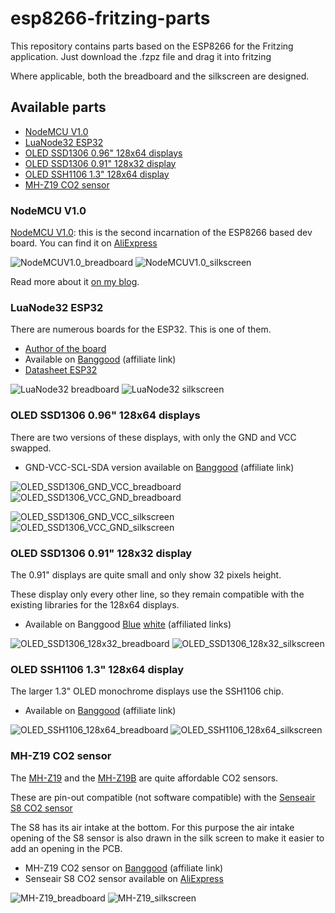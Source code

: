 # esp8266-fritzing-parts

This repository contains parts based on the ESP8266 for the Fritzing application. Just download the .fzpz file and drag it into fritzing

Where applicable, both the breadboard and the silkscreen are designed.

## Available parts
   * [NodeMCU V1.0](#nodemcu-v10)
   * [LuaNode32 ESP32](#luanode32-esp32)
   * [OLED SSD1306 0.96" 128x64 displays](#oled-ssd1306-096-128x64-displays)
   * [OLED SSD1306 0.91" 128x32 display](#oled-ssd1306-091-128x32-display)
   * [OLED SSH1106 1.3" 128x64 display](#oled-ssh1106-13-128x64-display)
   * [MH-Z19 CO2 sensor](#mh-z19-co2-sensor)

### NodeMCU V1.0
[NodeMCU V1.0](https://github.com/squix78/esp8266-fritzing-parts/blob/master/nodemcu-v1.0/NodeMCUV1.0.fzpz): this is the second incarnation of the ESP8266 based dev board. You can find it on [AliExpress]( http://s.click.aliexpress.com/e/QbUnuvrVV) 

![NodeMCUV1.0_breadboard](/nodemcu-v1.0/NodeMCUV1.0.png)
![NodeMCUV1.0_silkscreen](/nodemcu-v1.0/NodeMCU_v1.0_silkscreen.png)

Read more about it [on my blog](http://blog.squix.ch/2015/05/esp8266-nodemcu-v10-part-created-for.html).

### LuaNode32 ESP32
There are numerous boards for the ESP32.
This is one of them.

   * [Author of the board](https://github.com/Nicholas3388/LuaNode)
   * Available on [Banggood](https://www.banggood.com/ESP32-Development-Board-WiFiBluetooth-Ultra-Low-Power-Consumption-Dual-Cores-ESP-32-ESP-32S-Board-p-1109512.html?p=1712161907732201507C) (affiliate link)
   * [Datasheet ESP32](http://espressif.com/sites/default/files/documentation/esp-wroom-32_datasheet_en.pdf)

![LuaNode32 breadboard](/LuaNode32_ESP32/LuaNode32_ESP32_Breadboard_screenshot.png)
![LuaNode32 silkscreen](/LuaNode32_ESP32/LuaNode32_ESP32_PCB_screenshot.png)

   

### OLED SSD1306 0.96" 128x64 displays
There are two versions of these displays, with only the GND and VCC swapped.

   * GND-VCC-SCL-SDA version available on [Banggood](https://www.banggood.com/5Pcs-0_96-Inch-4Pin-White-IIC-I2C-OLED-Display-Module-For-Arduino-p-971295.html?p=1712161907732201507C) (affiliate link)

![OLED_SSD1306_GND_VCC_breadboard](/OLED_SSD1306_I2C_128x64/0.96_inch_SSD1306_OLED_128x64__GND_VCC_breadboard.png) ![OLED_SSD1306_VCC_GND_breadboard](/OLED_SSD1306_I2C_128x64/0.96_inch_SSD1306_OLED_128x64__VCC_GND_breadboard.png)

![OLED_SSD1306_GND_VCC_silkscreen](OLED_SSD1306_I2C_128x64/0.96_inch_SSD1306_OLED_128x64__GND_VCC_silkscreen.png) ![OLED_SSD1306_VCC_GND_silkscreen](OLED_SSD1306_I2C_128x64/0.96_inch_SSD1306_OLED_128x64__VCC_GND_silkscreen.png) 

### OLED SSD1306 0.91" 128x32 display
The 0.91" displays are quite small and only show 32 pixels height.

These display only every other line, so they remain compatible with the existing libraries for the 128x64 displays.

   * Available on Banggood [Blue](https://www.banggood.com/0_91-Inch-128x32-IIC-I2C-Blue-OLED-LCD-Display-DIY-Oled-Module-SSD1306-Driver-IC-DC-3_3V-5V-p-1140506.html?p=1712161907732201507C) [white](https://www.banggood.com/0_91-Inch-OLED-Display-Module-12832-LCD-Screen-IIC-I2C-Serial-Port-For-Arduino-p-1145084.html?p=1712161907732201507C) (affiliated links)

![OLED_SSD1306_128x32_breadboard](/OLED_SSD1306_I2C_128x32/0.91_inch_SSD1306_OLED_128x32_Breadboard.png)
![OLED_SSD1306_128x32_silkscreen](/OLED_SSD1306_I2C_128x32/0.91_inch_SSD1306_OLED_128x32_silkscreen.png)

### OLED SSH1106 1.3" 128x64 display
The larger 1.3" OLED monochrome displays use the SSH1106 chip.

   * Available on [Banggood](https://www.banggood.com/1_3-Inch-4Pin-White-OLED-LCD-Display-12864-IIC-I2C-Interface-Module-For-Arduino-p-1067874.html?p=1712161907732201507C) (affiliate link)

![OLED_SSH1106_128x64_breadboard](/OLED_SSH1106_I2C_128x64/1.3_inch_SSH1106_OLED_128x64_Breadboard.png) ![OLED_SSH1106_128x64_silkscreen](/OLED_SSH1106_I2C_128x64/1.3_inch_SSH1106_OLED_128x64_silkscreen.png)

### MH-Z19 CO2 sensor
The [MH-Z19](http://www.winsen-sensor.com/products/ndir-co2-sensor/mh-z19.html) and the [MH-Z19B](http://www.winsen-sensor.com/products/ndir-co2-sensor/mh-z19b.html) are quite affordable CO2 sensors.

These are pin-out compatible (not software compatible) with the [Senseair S8 CO2 sensor](http://www.senseair.com/products/oem-modules/senseair-s8/) 

The S8 has its air intake at the bottom. 
For this purpose the air intake opening of the S8 sensor is also drawn in the silk screen to make it easier to add an opening in the PCB.

   * MH-Z19 CO2 sensor on [Banggood](https://www.banggood.com/MH-Z19-0-5000PPM-Infrared-CO2-Sensor-For-CO2-Indoor-Air-Quality-Monitor-UARTPWM-p-1094463.html?p=1712161907732201507C) (affiliate link)
   * Senseair S8 CO2 sensor available on [AliExpress](https://www.aliexpress.com/wholesale?catId=0&initiative_id=SB_20170920113528&SearchText=senseair+s8)
   
![MH-Z19_breadboard](MH-Z19_CO2/MH-Z19_CO2_breadboard.png) ![MH-Z19_silkscreen](MH-Z19_CO2/MH-Z19_CO2_silkscreen.png)
